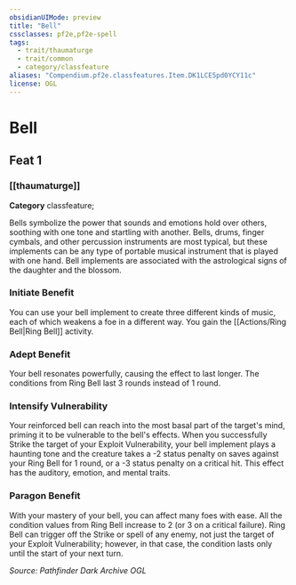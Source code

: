 ```yaml
---
obsidianUIMode: preview
title: "Bell"
cssclasses: pf2e,pf2e-spell
tags:
  - trait/thaumaturge
  - trait/common
  - category/classfeature
aliases: "Compendium.pf2e.classfeatures.Item.DK1LCE5pd0YCY11c"
license: OGL
---
```

# Bell
## Feat 1
### [[thaumaturge]]

**Category** classfeature; 




Bells symbolize the power that sounds and emotions hold over others, soothing with one tone and startling with another. Bells, drums, finger cymbals, and other percussion instruments are most typical, but these implements can be any type of portable musical instrument that is played with one hand. Bell implements are associated with the astrological signs of the daughter and the blossom.

### **Initiate Benefit**

You can use your bell implement to create three different kinds of music, each of which weakens a foe in a different way. You gain the [[Actions/Ring Bell|Ring Bell]] activity.

### **Adept Benefit**

Your bell resonates powerfully, causing the effect to last longer. The conditions from Ring Bell last 3 rounds instead of 1 round.

### **Intensify Vulnerability**

Your reinforced bell can reach into the most basal part of the target's mind, priming it to be vulnerable to the bell's effects. When you successfully Strike the target of your Exploit Vulnerability, your bell implement plays a haunting tone and the creature takes a -2 status penalty on saves against your Ring Bell for 1 round, or a -3 status penalty on a critical hit. This effect has the auditory, emotion, and mental traits.

### **Paragon Benefit**

With your mastery of your bell, you can affect many foes with ease. All the condition values from Ring Bell increase to 2 (or 3 on a critical failure). Ring Bell can trigger off the Strike or spell of any enemy, not just the target of your Exploit Vulnerability; however, in that case, the condition lasts only until the start of your next turn.

*Source: Pathfinder Dark Archive*
*OGL*